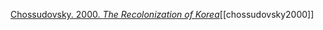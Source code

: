 [Chossudovsky. 2000. _The Recolonization of Korea_](zotero://select/items/1_SYKWWM9S)[[chossudovsky2000]]
